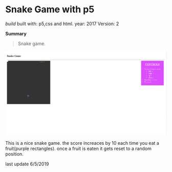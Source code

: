 Snake Game with p5
==================

*build*
built with: p5,css and html.
year: 2017
Version: 2

**Summary**
> Snake game.

![picture](snakegame.png)


This is a nice snake game.
the score increaces by 10 each time you eat a fruit(purple rectangles). once a fruit is eaten it gets reset to a random position.

last update 6/5/2019

